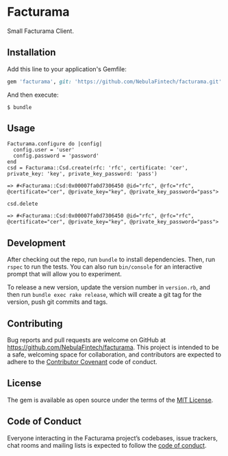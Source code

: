 # Facturama

Small Facturama Client.

## Installation

Add this line to your application's Gemfile:

```ruby
gem 'facturama', git: 'https://github.com/NebulaFintech/facturama.git'
```

And then execute:

    $ bundle

## Usage

```
Facturama.configure do |config|
  config.user = 'user'
  config.password = 'password'
end
csd = Facturama::Csd.create(rfc: 'rfc', certificate: 'cer', private_key: 'key', private_key_password: 'pass')

=> #<Facturama::Csd:0x00007fa0d7306450 @id="rfc", @rfc="rfc", @certificate="cer", @private_key="key", @private_key_password="pass">

csd.delete

=> #<Facturama::Csd:0x00007fa0d7306450 @id="rfc", @rfc="rfc", @certificate="cer", @private_key="key", @private_key_password="pass">
```

## Development

After checking out the repo, run `bundle` to install dependencies. Then, run `rspec` to run the tests. You can also run `bin/console` for an interactive prompt that will allow you to experiment.

To release a new version, update the version number in `version.rb`, and then run `bundle exec rake release`, which will create a git tag for the version, push git commits and tags.

## Contributing

Bug reports and pull requests are welcome on GitHub at https://github.com/NebulaFintech/facturama. This project is intended to be a safe, welcoming space for collaboration, and contributors are expected to adhere to the [Contributor Covenant](http://contributor-covenant.org) code of conduct.

## License

The gem is available as open source under the terms of the [MIT License](https://opensource.org/licenses/MIT).

## Code of Conduct

Everyone interacting in the Facturama project’s codebases, issue trackers, chat rooms and mailing lists is expected to follow the [code of conduct](https://github.com/NebulaFintech/facturama/blob/master/CODE_OF_CONDUCT.md).
